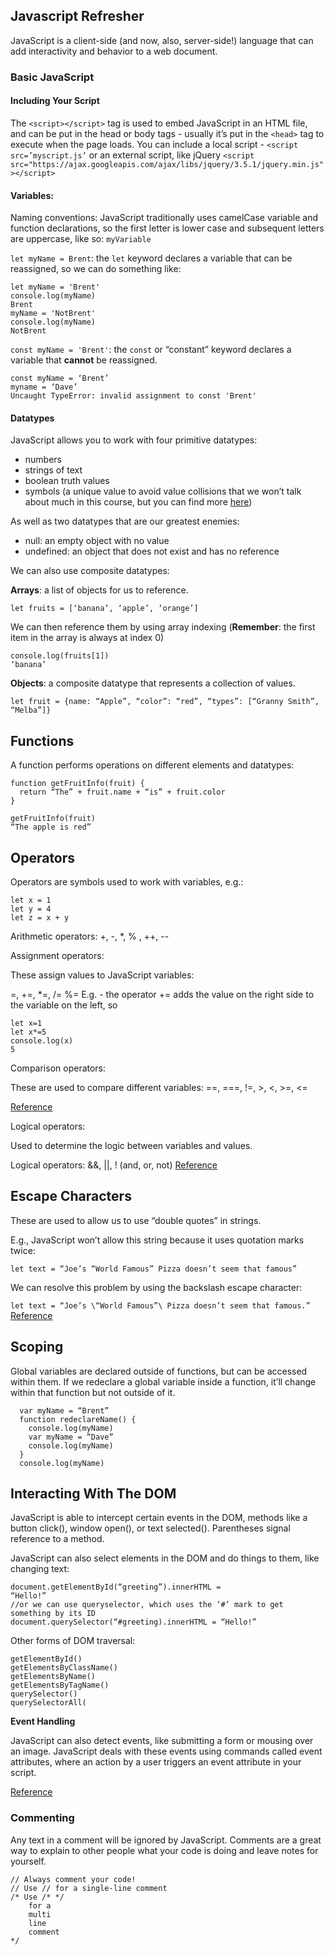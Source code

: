 ## Javascript Refresher

JavaScript is a client-side (and now, also, server-side!) language that can add interactivity and behavior to a web document.

### Basic JavaScript

#### Including Your Script

The `<script></script>` tag is used to embed JavaScript in an HTML file, and can be put in the head or body tags - usually it’s put in the `<head>` tag to execute when the page loads.
You can include a local script - `<script src=’myscript.js’` or an external script, like jQuery `<script src="https://ajax.googleapis.com/ajax/libs/jquery/3.5.1/jquery.min.js"></script>`

#### Variables:


Naming conventions: JavaScript traditionally uses camelCase variable and function declarations, so the first letter is lower case and subsequent letters are uppercase, like so: `myVariable`

`let myName = Brent`: the `let` keyword declares a variable that can be reassigned, so we can do something like:

```
let myName = 'Brent'
console.log(myName)
Brent
myName = 'NotBrent'
console.log(myName)
NotBrent
```

`const myName = 'Brent'`: the `const` or “constant” keyword declares a variable that **cannot** be reassigned.

```
const myName = ‘Brent’
myname = ‘Dave’
Uncaught TypeError: invalid assignment to const 'Brent'
```


#### Datatypes

JavaScript allows you to work with four primitive datatypes:
- numbers
- strings of text
- boolean truth values
- symbols (a unique value to avoid value collisions that we won’t talk about much in this course, but you can find more [here](https://hacks.mozilla.org/2015/06/es6-in-depth-symbols/))

As well as two datatypes that are our greatest enemies:
- null: an empty object with no value
- undefined: an object that does not exist and has no reference

We can also use composite datatypes:

**Arrays**: a list of objects for us to reference.

`let fruits = [‘banana’, ‘apple’, ‘orange’]`

We can then reference them by using array indexing (**Remember**: the first item in the array is always at index 0)

```
console.log(fruits[1])
‘banana’
```

**Objects**: a composite datatype that represents a collection of values.

`let fruit = {name: “Apple”, “color”: “red”, “types”: [“Granny Smith”, “Melba”]}`

## Functions

A function performs operations on different elements and datatypes:

```
function getFruitInfo(fruit) {
  return “The” + fruit.name + “is” + fruit.color
}

getFruitInfo(fruit)
“The apple is red”
```

## Operators

Operators are symbols used to work with variables, e.g.:

```
let x = 1
let y = 4
let z = x + y
```

Arithmetic operators: +, -, *, % , ++, --

Assignment operators:

These assign values to JavaScript variables:

=, +=, *=, /= %=
E.g. - the operator += adds the value on the right side to the variable on the left, so

```
let x=1
let x*=5
console.log(x)
5
```

Comparison operators:

These are used to compare different variables:
==, ===, !=, >, <, >=, <=

[Reference](https://www.w3schools.com/js/js_comparisons.asp)

Logical operators:

Used to determine the logic between variables and values.

Logical operators: &&, ||, ! (and, or, not)
[Reference](https://www.w3schools.com/js/js_comparisons.asp)

## Escape Characters

These are used to allow us to use “double quotes” in strings.

E.g., JavaScript won’t allow this string because it uses quotation marks twice:

`let text = “Joe’s “World Famous” Pizza doesn’t seem that famous”`

We can resolve this problem by using the backslash escape character:

`let text = “Joe’s \“World Famous”\ Pizza doesn’t seem that famous.”`
[Reference](https://www.w3schools.com/js/js_strings.asp)

## Scoping

Global variables are declared outside of functions, but can be accessed within them. If we redeclare a global variable inside a function, it’ll change within that function but not outside of it.

```
  var myName = “Brent”
  function redeclareName() {
    console.log(myName)
    var myName = “Dave”
    console.log(myName)
  }
  console.log(myName)
```

## Interacting With The DOM

JavaScript is able to intercept certain events in the DOM, methods like a button click(), window open(), or text selected(). Parentheses signal reference to a method.

JavaScript can also select elements in the DOM and do things to them, like changing text:

```
document.getElementById(“greeting”).innerHTML =
“Hello!”
//or we can use queryselector, which uses the ‘#’ mark to get something by its ID
document.querySelector(“#greeting).innerHTML = “Hello!”
```

Other forms of DOM traversal:

```
getElementById()
getElementsByClassName()
getElementsByName()
getElementsByTagName()
querySelector()
querySelectorAll(
```

**Event Handling**

JavaScript can also detect events, like submitting a form or mousing over an image. JavaScript deals with these events using commands called event attributes, where an action by a user triggers an event attribute in your script.

[Reference](https://www.w3schools.com/tags/ref_eventattributes.asp)
### Commenting

Any text in a comment will be ignored by JavaScript. Comments are a great way to explain to other people what your code is doing and leave notes for yourself.

```
// Always comment your code!
// Use // for a single-line comment
/* Use /* */
    for a 
    multi
    line
    comment
*/

```
